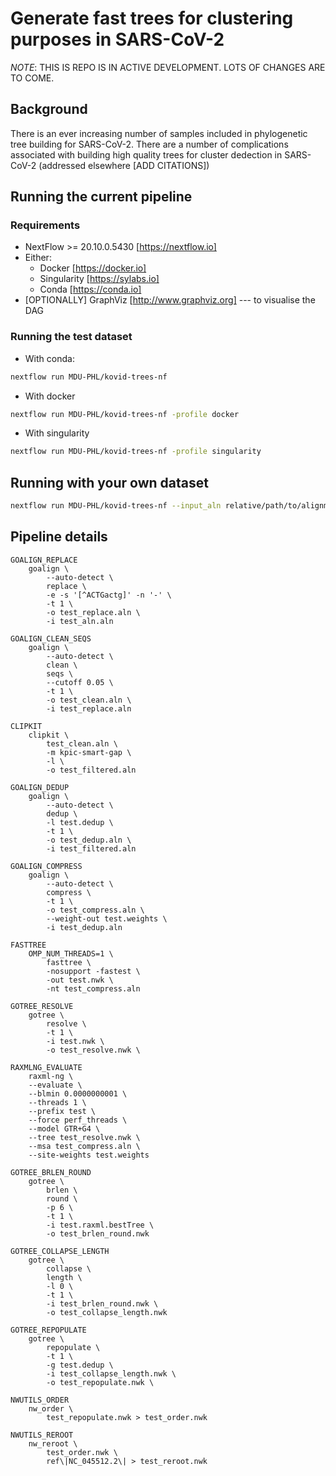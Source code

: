 # Generate fast trees for clustering purposes in SARS-CoV-2

*NOTE*: THIS IS REPO IS IN ACTIVE DEVELOPMENT. LOTS OF CHANGES ARE TO COME.

## Background

There is an ever increasing number of samples included in phylogenetic tree 
building for SARS-CoV-2. There are a number of complications associated with
building high quality trees for cluster dedection in SARS-CoV-2 (addressed
elsewhere [ADD CITATIONS])

## Running the current pipeline

### Requirements

* NextFlow >= 20.10.0.5430 [https://nextflow.io]
* Either:
  * Docker [https://docker.io]
  * Singularity [https://sylabs.io]
  * Conda [https://conda.io]
* [OPTIONALLY] GraphViz [http://www.graphviz.org] --- to visualise the DAG


### Running the test dataset

- With conda:

```bash
nextflow run MDU-PHL/kovid-trees-nf
```

- With docker

```bash
nextflow run MDU-PHL/kovid-trees-nf -profile docker
```

- With singularity

```bash
nextflow run MDU-PHL/kovid-trees-nf -profile singularity
```

## Running with your own dataset

```bash
nextflow run MDU-PHL/kovid-trees-nf --input_aln relative/path/to/alignment.aln
```

## Pipeline details

```
GOALIGN_REPLACE	
    goalign \
        --auto-detect \
        replace \
        -e -s '[^ACTGactg]' -n '-' \
        -t 1 \
        -o test_replace.aln \
        -i test_aln.aln
    
GOALIGN_CLEAN_SEQS	
    goalign \
        --auto-detect \
        clean \
        seqs \
        --cutoff 0.05 \
        -t 1 \
        -o test_clean.aln \
        -i test_replace.aln
    
CLIPKIT	
    clipkit \
        test_clean.aln \
        -m kpic-smart-gap \
        -l \
        -o test_filtered.aln
    
GOALIGN_DEDUP	
    goalign \
        --auto-detect \
        dedup \
        -l test.dedup \
        -t 1 \
        -o test_dedup.aln \
        -i test_filtered.aln
    
GOALIGN_COMPRESS	
    goalign \
        --auto-detect \
        compress \
        -t 1 \
        -o test_compress.aln \
        --weight-out test.weights \
        -i test_dedup.aln
    
FASTTREE	
    OMP_NUM_THREADS=1 \
        fasttree \
        -nosupport -fastest \
        -out test.nwk \
        -nt test_compress.aln
    
GOTREE_RESOLVE	
    gotree \
        resolve \
        -t 1 \
        -i test.nwk \
        -o test_resolve.nwk \
    
RAXMLNG_EVALUATE	
    raxml-ng \
    --evaluate \
    --blmin 0.0000000001 \
    --threads 1 \
    --prefix test \
    --force perf_threads \
    --model GTR+G4 \
    --tree test_resolve.nwk \
    --msa test_compress.aln \
    --site-weights test.weights
    
GOTREE_BRLEN_ROUND	
    gotree \
        brlen \
        round \
        -p 6 \
        -t 1 \
        -i test.raxml.bestTree \
        -o test_brlen_round.nwk
    
GOTREE_COLLAPSE_LENGTH	
    gotree \
        collapse \
        length \
        -l 0 \
        -t 1 \
        -i test_brlen_round.nwk \
        -o test_collapse_length.nwk
    
GOTREE_REPOPULATE	
    gotree \
        repopulate \
        -t 1 \
        -g test.dedup \
        -i test_collapse_length.nwk \
        -o test_repopulate.nwk \
    
NWUTILS_ORDER	
    nw_order \
        test_repopulate.nwk > test_order.nwk
    
NWUTILS_REROOT	
    nw_reroot \
        test_order.nwk \
        ref\|NC_045512.2\| > test_reroot.nwk
```